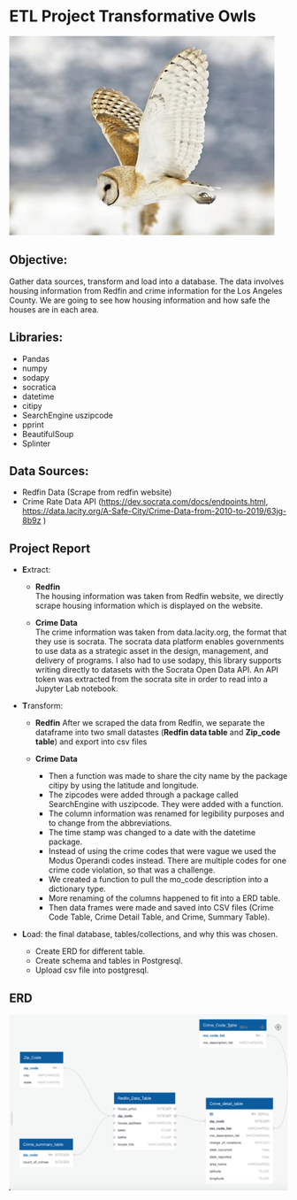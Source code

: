 # ETL Project Transformative Owls
![Owl](Image/owl.jpg)

## Objective:
Gather data sources, transform and load into a database.  The data involves housing information from Redfin and crime information for the Los Angeles County.  We are going to see how housing information and how safe the houses are in each area. 

## Libraries:
* Pandas
* numpy
* sodapy
* socratica
* datetime
* citipy
* SearchEngine uszipcode 
* pprint
* BeautifulSoup
* Splinter

## Data Sources:
* Redfin Data (Scrape from redfin website)
* Crime Rate Data API (https://dev.socrata.com/docs/endpoints.html, https://data.lacity.org/A-Safe-City/Crime-Data-from-2010-to-2019/63jg-8b9z ) 

## Project Report

* **E**xtract:
  * **Redfin**<br>
        The housing information was taken from Redfin website, we directly scrape housing information which is displayed on the website. 

  * **Crime Data**<br>
        The crime information was taken from data.lacity.org, the format that they use is socrata. The socrata data platform enables governments to use data as a strategic asset in the design, management, and delivery of programs.  I also had to use sodapy, this library supports writing directly to datasets with the Socrata Open Data API. An API token was extracted from the socrata site in order to read into a Jupyter Lab notebook.

* **T**ransform:
  * **Redfin**
        After we scraped the data from Redfin, we separate the dataframe into two small datastes (**Redfin data table** and **Zip_code table**) and export into csv files

  * **Crime Data**<br>
    * Then a function was made to share the city name by the package citipy by using the latitude and longitude.<br>
    * The zipcodes were added through a package called SearchEngine with uszipcode. They were added with a function.<br>
    * The column information was renamed for legibility purposes and to change from the abbreviations.  <br>
    * The time stamp was changed to a date with the datetime package.<br>
    * Instead of using the crime codes that were vague we used the Modus Operandi codes instead.  There are multiple codes for one crime code violation, so that was a challenge. <br>
    * We created a function to pull the mo_code description into a dictionary type.<br>
    * More renaming of the columns happened to fit into a ERD table.<br>
    * Then data frames were made and saved into CSV files (Crime Code Table, Crime Detail Table, and Crime, Summary Table).

* **L**oad: the final database, tables/collections, and why this was chosen.
  * Create ERD for different table. 
  * Create schema and tables in Postgresql.
  * Upload csv file into postgresql.

## ERD
![ERD](Image/ERD.png)

